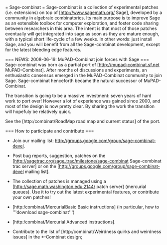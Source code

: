 = Sage-combinat =
Sage-combinat is a collection of experimental patches (i.e. extensions) on top of [http://www.sagemath.org/ Sage], developed by a community in algebraic combinatorics. Its main purpose is to improve Sage as an extensible toolbox for computer exploration, and foster code sharing between researchers in this area. The intent is that most of those patches eventually will get integrated into sage as soon as they are mature enough, with a typical short life-cycle of a few weeks. In other words: just install Sage, and you will benefit from all the Sage-combinat development, except for the latest bleeding edge features.

=== NEWS: 2008-06-19: MuPAD-Combinat join forces with Sage ===
Sage-combinat was born as a partial port of [http://mupad-combinat.sf.net MuPAD-Combinat]. After months of discussions and experiments, an enthusiastic consensus emerged in the MuPAD-Combinat community to join Sage. Sage-combinat henceforth became the natural successor of MuPAD-Combinat.

The transition is going to be a massive investment: seven years of hard work to port over! However a lot of experience was gained since 2000, and most of the design is now pretty clear. By sharing the work the transition will hopefuly be relatively quick.

See the [http:/combinat/RoadMap road map and current status] of the port.

=== How to participate and contribute ===
 - Join our mailing list: http://groups.google.com/group/sage-combinat-devel.

 - Post bug reports, suggestion, patches on the [http://sagetrac.org/sage_trac/milestone/sage-combinat Sage-combinat trac server] or on the [http://groups.google.com/group/sage-combinat-devel mailing list].

 - The collection of patches is managed using a [http://sage.math.washington.edu:2144/ patch server] (mercurial queues). Use it to try out the latest experimental features, or contribute your own patches!

  - [http:/combinat/MercurialBasic Basic instructions]  (in particular, how to '''download sage-combinat''')

  - [http:/combinat/Mercurial Advanced instructions].

 - Contribute to the list of [http:/combinat/Weirdness quirks and weirdness issues] in the *-Combinat design;
